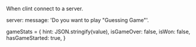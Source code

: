 When clint connect to a server.

server:
  message: 'Do you want to play "Guessing Game"'.


gameStats = {
  hint: JSON.stringify(value),
  isGameOver: false,
  isWon: false,
  hasGameStarted: true,
}


